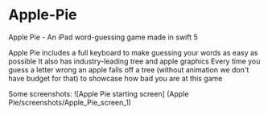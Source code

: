 # Apple-Pie
Apple Pie - An iPad word-guessing game made in swift 5

Apple Pie includes a full keyboard to make guessing your words as easy as possible
It also has industry-leading tree and apple graphics
Every time you guess a letter wrong an apple falls off a tree (without animation we don't have budget for that) to showcase how bad you are at this game

Some screenshots:
![Apple Pie starting screen] (Apple Pie/screenshots/Apple_Pie_screen_1)

